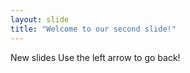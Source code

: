 ```yaml
---
layout: slide
title: "Welcome to our second slide!"
---
```

New slides
Use the left arrow to go back!
